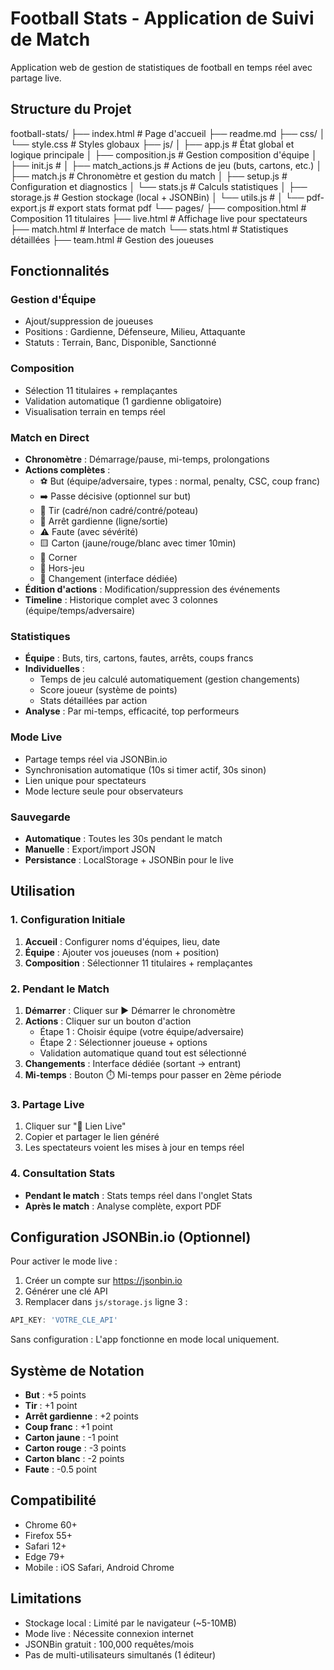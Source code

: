 # Football Stats - Application de Suivi de Match

Application web de gestion de statistiques de football en temps réel avec partage live.

## Structure du Projet
football-stats/
├── index.html              # Page d'accueil
├── readme.md
├── css/
│   └── style.css           # Styles globaux
├── js/
│   ├── app.js              # État global et logique principale
│   ├── composition.js      # Gestion composition d'équipe
│   ├── init.js             # 
│   ├── match_actions.js    # Actions de jeu (buts, cartons, etc.)
│   ├── match.js            # Chronomètre et gestion du match
│   ├── setup.js            # Configuration et diagnostics
│   └── stats.js            # Calculs statistiques
│   ├── storage.js          # Gestion stockage (local + JSONBin)
│   └── utils.js            # 
│   └── pdf-export.js       # export stats format pdf
└── pages/
├── composition.html    # Composition 11 titulaires
├── live.html           # Affichage live pour spectateurs
├── match.html          # Interface de match
└── stats.html          # Statistiques détaillées
├── team.html           # Gestion des joueuses

## Fonctionnalités

### Gestion d'Équipe
- Ajout/suppression de joueuses
- Positions : Gardienne, Défenseure, Milieu, Attaquante
- Statuts : Terrain, Banc, Disponible, Sanctionné

### Composition
- Sélection 11 titulaires + remplaçantes
- Validation automatique (1 gardienne obligatoire)
- Visualisation terrain en temps réel

### Match en Direct
- **Chronomètre** : Démarrage/pause, mi-temps, prolongations
- **Actions complètes** :
  - ⚽ But (équipe/adversaire, types : normal, penalty, CSC, coup franc)
  - ➡️ Passe décisive (optionnel sur but)
  - 🎯 Tir (cadré/non cadré/contré/poteau)
  - 🧤 Arrêt gardienne (ligne/sortie)
  - ⚠️ Faute (avec sévérité)
  - 🟨 Carton (jaune/rouge/blanc avec timer 10min)
  - 🚩 Corner
  - 🛑 Hors-jeu
  - 🔄 Changement (interface dédiée)
- **Édition d'actions** : Modification/suppression des événements
- **Timeline** : Historique complet avec 3 colonnes (équipe/temps/adversaire)

### Statistiques
- **Équipe** : Buts, tirs, cartons, fautes, arrêts, coups francs
- **Individuelles** : 
  - Temps de jeu calculé automatiquement (gestion changements)
  - Score joueur (système de points)
  - Stats détaillées par action
- **Analyse** : Par mi-temps, efficacité, top performeurs

### Mode Live
- Partage temps réel via JSONBin.io
- Synchronisation automatique (10s si timer actif, 30s sinon)
- Lien unique pour spectateurs
- Mode lecture seule pour observateurs

### Sauvegarde
- **Automatique** : Toutes les 30s pendant le match
- **Manuelle** : Export/import JSON
- **Persistance** : LocalStorage + JSONBin pour le live

## Utilisation

### 1. Configuration Initiale
1. **Accueil** : Configurer noms d'équipes, lieu, date
2. **Équipe** : Ajouter vos joueuses (nom + position)
3. **Composition** : Sélectionner 11 titulaires + remplaçantes

### 2. Pendant le Match
1. **Démarrer** : Cliquer sur ▶️ Démarrer le chronomètre
2. **Actions** : Cliquer sur un bouton d'action
   - Étape 1 : Choisir équipe (votre équipe/adversaire)
   - Étape 2 : Sélectionner joueuse + options
   - Validation automatique quand tout est sélectionné
3. **Changements** : Interface dédiée (sortant → entrant)
4. **Mi-temps** : Bouton ⏱️ Mi-temps pour passer en 2ème période

### 3. Partage Live
1. Cliquer sur "📡 Lien Live"
2. Copier et partager le lien généré
3. Les spectateurs voient les mises à jour en temps réel

### 4. Consultation Stats
- **Pendant le match** : Stats temps réel dans l'onglet Stats
- **Après le match** : Analyse complète, export PDF

## Configuration JSONBin.io (Optionnel)

Pour activer le mode live :
1. Créer un compte sur https://jsonbin.io
2. Générer une clé API
3. Remplacer dans `js/storage.js` ligne 3 :
```javascript
API_KEY: 'VOTRE_CLE_API'
```
Sans configuration : L'app fonctionne en mode local uniquement.

## Système de Notation

- **But** : +5 points
- **Tir** : +1 point
- **Arrêt gardienne** : +2 points
- **Coup franc** : +1 point
- **Carton jaune** : -1 point
- **Carton rouge** : -3 points
- **Carton blanc** : -2 points
- **Faute** : -0.5 point

## Compatibilité

- Chrome 60+
- Firefox 55+
- Safari 12+
- Edge 79+
- Mobile : iOS Safari, Android Chrome

## Limitations

- Stockage local : Limité par le navigateur (~5-10MB)
- Mode live : Nécessite connexion internet
- JSONBin gratuit : 100,000 requêtes/mois
- Pas de multi-utilisateurs simultanés (1 éditeur)
